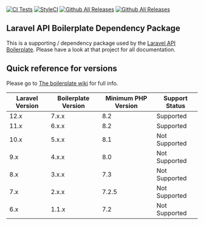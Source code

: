 [![CI Tests](https://github.com/specialtactics/l5-api/actions/workflows/ci.yml/badge.svg?branch=master)](https://github.com/specialtactics/l5-api/actions)
[![StyleCI](https://github.styleci.io/repos/131504248/shield?branch=master)](https://github.styleci.io/repos/131504248)
[![Github All Releases](https://img.shields.io/packagist/dt/specialtactics/l5-api.svg)]()
[![Github All Releases](https://img.shields.io/packagist/dm/specialtactics/l5-api.svg)]()

## Laravel API Boilerplate Dependency Package

This is a supporting / dependency package used by the [Laravel API Boilerplate](https://github.com/specialtactics/laravel-api-boilerplate). Please have a look at that project for all documentation.

## Quick reference for versions

Please go to [The boilerplate wiki](https://github.com/specialtactics/laravel-api-boilerplate/wiki) for full info.

| Laravel Version | Boilerplate Version | Minimum PHP Version | Support Status |
|-----------------|---------------------|---------------------|----------------|
| 12.x            | 7.x.x               | 8.2                 | Supported      |
| 11.x            | 6.x.x               | 8.2                 | Supported      |
| 10.x            | 5.x.x               | 8.1                 | Not Supported  |
| 9.x             | 4.x.x               | 8.0                 | Not Supported  |
| 8.x             | 3.x.x               | 7.3                 | Not Supported  |
| 7.x             | 2.x.x               | 7.2.5               | Not Supported  |
| 6.x             | 1.1.x               | 7.2                 | Not Supported  |


